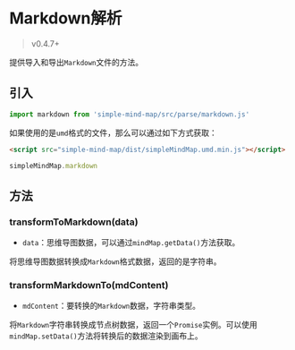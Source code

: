 # Markdown解析

> v0.4.7+

提供导入和导出`Markdown`文件的方法。

## 引入

```js
import markdown from 'simple-mind-map/src/parse/markdown.js'
```

如果使用的是`umd`格式的文件，那么可以通过如下方式获取：

```html
<script src="simple-mind-map/dist/simpleMindMap.umd.min.js"></script>
```

```js
simpleMindMap.markdown
```

## 方法

### transformToMarkdown(data)

- `data`：思维导图数据，可以通过`mindMap.getData()`方法获取。

将思维导图数据转换成`Markdown`格式数据，返回的是字符串。

### transformMarkdownTo(mdContent)

- `mdContent`：要转换的`Markdown`数据，字符串类型。

将`Markdown`字符串转换成节点树数据，返回一个`Promise`实例。可以使用`mindMap.setData()`方法将转换后的数据渲染到画布上。
